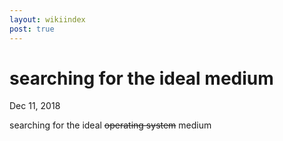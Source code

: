 ```yaml
---
layout: wikiindex
post: true
---
```

# searching for the ideal medium

Dec 11, 2018

searching for the ideal ~~operating system~~ medium
